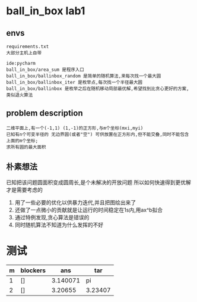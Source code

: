 # ball_in_box lab1

## envs

    requirements.txt
    大部分主机上自带

    ide:pycharm
    ball_in_box/area_sum 是程序入口
    ball_in_box/ballinbox_random 是简单的随机算法,来每次找一个最大圆
    ball_in_box/ballinbox_iter 是枚举点,每次找一个半径最大圆
    ball_in_box/ballinbox 是枚举之后在随机移动局部最优解,希望找到比贪心更好的方案,类似退火算法

## problem description

    二维平面上,有一个(-1,1) (1,-1)的正方形,与m个坐标(mxi,myi)
    已知有n个可变半径的 无边界圆(或者"空") 可供放置在正方形内,但不能交叠,同时不能包含上面的m个坐标;
    求所有圆的最大面积

## 朴素想法
已知把该问题圆面积变成圆周长,是个未解决的开放问题
所以如何快速得到更优解才是需要考虑的
    
1. 用了一些必要的优化以供暴力迭代,并且把图绘出来了
2. 还做了一点微小的贡献就是让运行的时间稳定在1s内,用ax^b拟合
3. 通过特例发现,贪心算法是错误的
4. 同时随机算法不知道为什么发挥的不好

# 测试

m |blockers| ans | tar
--- | --- |---| ---
1|[]|3.140071 | pi |
2|[]|3.20655|3.23407|